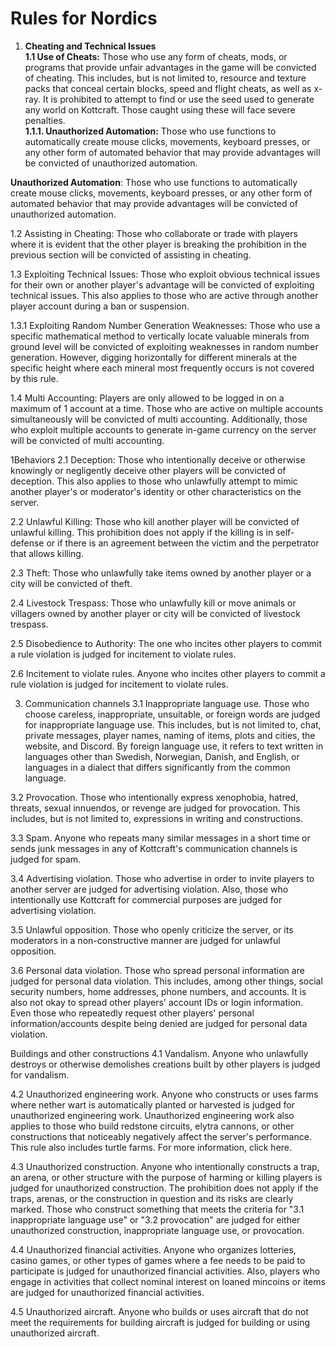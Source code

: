 # Rules for Nordics

1. **Cheating and Technical Issues** \
   **1.1 Use of Cheats:** Those who use any form of cheats, mods, or programs that provide unfair advantages in the game will be convicted of cheating. This includes, but is not limited to, resource and texture packs that conceal certain blocks, speed and flight cheats, as well as x-ray. It is prohibited to attempt to find or use the seed used to generate any world on Kottcraft. Those caught using these will face severe penalties.\
   **1.1.1. Unauthorized Automation:** Those who use functions to automatically create mouse clicks, movements, keyboard presses, or any other form of automated behavior that may provide advantages will be convicted of unauthorized automation.

**Unauthorized Automation**: Those who use functions to automatically create mouse clicks, movements, keyboard presses, or any other form of automated behavior that may provide advantages will be convicted of unauthorized automation.

1.2 Assisting in Cheating: Those who collaborate or trade with players where it is evident that the other player is breaking the prohibition in the previous section will be convicted of assisting in cheating.

1.3 Exploiting Technical Issues: Those who exploit obvious technical issues for their own or another player's advantage will be convicted of exploiting technical issues. This also applies to those who are active through another player account during a ban or suspension.

1.3.1 Exploiting Random Number Generation Weaknesses: Those who use a specific mathematical method to vertically locate valuable minerals from ground level will be convicted of exploiting weaknesses in random number generation. However, digging horizontally for different minerals at the specific height where each mineral most frequently occurs is not covered by this rule.

1.4 Multi Accounting: Players are only allowed to be logged in on a maximum of 1 account at a time. Those who are active on multiple accounts simultaneously will be convicted of multi accounting. Additionally, those who exploit multiple accounts to generate in-game currency on the server will be convicted of multi accounting.

1Behaviors 2.1 Deception: Those who intentionally deceive or otherwise knowingly or negligently deceive other players will be convicted of deception. This also applies to those who unlawfully attempt to mimic another player's or moderator's identity or other characteristics on the server.

2.2 Unlawful Killing: Those who kill another player will be convicted of unlawful killing. This prohibition does not apply if the killing is in self-defense or if there is an agreement between the victim and the perpetrator that allows killing.

2.3 Theft: Those who unlawfully take items owned by another player or a city will be convicted of theft.

2.4 Livestock Trespass: Those who unlawfully kill or move animals or villagers owned by another player or city will be convicted of livestock trespass.

2.5 Disobedience to Authority: The one who incites other players to commit a rule violation is judged for incitement to violate rules.

2.6 Incitement to violate rules. Anyone who incites other players to commit a rule violation is judged for incitement to violate rules.

3. Communication channels 3.1 Inappropriate language use. Those who choose careless, inappropriate, unsuitable, or foreign words are judged for inappropriate language use. This includes, but is not limited to, chat, private messages, player names, naming of items, plots and cities, the website, and Discord. By foreign language use, it refers to text written in languages other than Swedish, Norwegian, Danish, and English, or languages in a dialect that differs significantly from the common language.

3.2 Provocation. Those who intentionally express xenophobia, hatred, threats, sexual innuendos, or revenge are judged for provocation. This includes, but is not limited to, expressions in writing and constructions.

3.3 Spam. Anyone who repeats many similar messages in a short time or sends junk messages in any of Kottcraft's communication channels is judged for spam.

3.4 Advertising violation. Those who advertise in order to invite players to another server are judged for advertising violation. Also, those who intentionally use Kottcraft for commercial purposes are judged for advertising violation.

3.5 Unlawful opposition. Those who openly criticize the server, or its moderators in a non-constructive manner are judged for unlawful opposition.

3.6 Personal data violation. Those who spread personal information are judged for personal data violation. This includes, among other things, social security numbers, home addresses, phone numbers, and accounts. It is also not okay to spread other players' account IDs or login information. Even those who repeatedly request other players' personal information/accounts despite being denied are judged for personal data violation.

Buildings and other constructions 4.1 Vandalism. Anyone who unlawfully destroys or otherwise demolishes creations built by other players is judged for vandalism.

4.2 Unauthorized engineering work. Anyone who constructs or uses farms where nether wart is automatically planted or harvested is judged for unauthorized engineering work. Unauthorized engineering work also applies to those who build redstone circuits, elytra cannons, or other constructions that noticeably negatively affect the server's performance. This rule also includes turtle farms. For more information, click here.

4.3 Unauthorized construction. Anyone who intentionally constructs a trap, an arena, or other structure with the purpose of harming or killing players is judged for unauthorized construction. The prohibition does not apply if the traps, arenas, or the construction in question and its risks are clearly marked. Those who construct something that meets the criteria for "3.1 inappropriate language use" or "3.2 provocation" are judged for either unauthorized construction, inappropriate language use, or provocation.

4.4 Unauthorized financial activities. Anyone who organizes lotteries, casino games, or other types of games where a fee needs to be paid to participate is judged for unauthorized financial activities. Also, players who engage in activities that collect nominal interest on loaned mincoins or items are judged for unauthorized financial activities.

4.5 Unauthorized aircraft. Anyone who builds or uses aircraft that do not meet the requirements for building aircraft is judged for building or using unauthorized aircraft.
